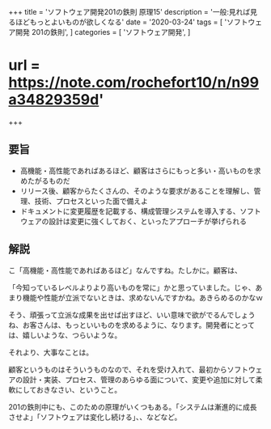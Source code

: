 +++
title = 'ソフトウェア開発201の鉄則 原理15'
description = '一般:見れば見るほどもっとよいものが欲しくなる'
date = '2020-03-24'
tags = [
    'ソフトウェア開発 201の鉄則',
]
categories = [
    'ソフトウェア開発',
]
# url = https://note.com/rochefort10/n/n99a34829359d'
+++
## 要旨
* 高機能・高性能であればあるほど、顧客はさらにもっと多い・高いものを求めたがるものだ
* リリース後、顧客からたくさんの、そのような要求があることを理解し、管理、技術、プロセスといった面で備えよ
* ドキュメントに変更履歴を記載する、構成管理システムを導入する、ソフトウェアの設計は変更に強くしておく、といったアプローチが挙げられる

## 解説
こ「高機能・高性能であればあるほど」なんですね。たしかに。顧客は、

「今知っているレベルよりより高いものを常に」かと思っていました。じゃ、あまり機能や性能が立派でないときは、求めないんですかね。あきらめるのかなｗ

そう、頑張って立派な成果を出せば出すほど、いい意味で欲がでるんでしょうね、お客さんは、もっといいものを求めるように、なります。開発者にとっては、嬉しいような、つらいような。

それより、大事なことは。

顧客というものはそういうものなので、それを受け入れて、最初からソフトウェアの設計・実装、プロセス、管理のあらゆる面について、変更や追加に対して柔軟にしておきなさい、ということ。

201の鉄則中にも、このための原理がいくつもある。「システムは漸進的に成長させよ」「ソフトウェアは変化し続ける」、、などなど。

